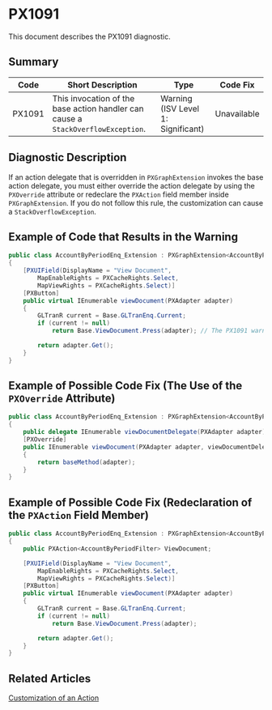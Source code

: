 # PX1091
This document describes the PX1091 diagnostic.

## Summary

| Code   | Short Description                                                                | Type                           | Code Fix    | 
| ------ | -------------------------------------------------------------------------------- | ------------------------------ | ----------- | 
| PX1091 | This invocation of the base action handler can cause a `StackOverflowException`. | Warning (ISV Level 1: Significant) | Unavailable | 

## Diagnostic Description
If an action delegate that is overridden in `PXGraphExtension` invokes the base action delegate, you must either override the action delegate by using the `PXOverride` attribute or redeclare the `PXAction` field member inside `PXGraphExtension`. If you do not follow this rule, the customization can cause a `StackOverflowException`.

## Example of Code that Results in the Warning

```C#
public class AccountByPeriodEnq_Extension : PXGraphExtension<AccountByPeriodEnq>
{
    [PXUIField(DisplayName = "View Document",
        MapEnableRights = PXCacheRights.Select,
        MapViewRights = PXCacheRights.Select)]
    [PXButton]
    public virtual IEnumerable viewDocument(PXAdapter adapter)
    {
        GLTranR current = Base.GLTranEnq.Current;
        if (current != null)
            return Base.ViewDocument.Press(adapter); // The PX1091 warning is displayed for this line.

        return adapter.Get();
    }
}
```

## Example of Possible Code Fix (The Use of the `PXOverride` Attribute)

```C#
public class AccountByPeriodEnq_Extension : PXGraphExtension<AccountByPeriodEnq>
{
    public delegate IEnumerable viewDocumentDelegate(PXAdapter adapter);
    [PXOverride]
    public IEnumerable viewDocument(PXAdapter adapter, viewDocumentDelegate baseMethod)
    {
        return baseMethod(adapter);
    }
}
```

## Example of Possible Code Fix (Redeclaration of the `PXAction` Field Member)

```C#
public class AccountByPeriodEnq_Extension : PXGraphExtension<AccountByPeriodEnq>
{
    public PXAction<AccountByPeriodFilter> ViewDocument;

    [PXUIField(DisplayName = "View Document",
        MapEnableRights = PXCacheRights.Select,
        MapViewRights = PXCacheRights.Select)]
    [PXButton]
    public virtual IEnumerable viewDocument(PXAdapter adapter)
    {
        GLTranR current = Base.GLTranEnq.Current;
        if (current != null)
            return Base.ViewDocument.Press(adapter); 

        return adapter.Get();
    }
}
```

## Related Articles

[Customization of an Action](https://help.acumatica.com/Help?ScreenId=ShowWiki&pageid=828d4d7a-597c-4fc6-896b-b6bb1b88266f)
